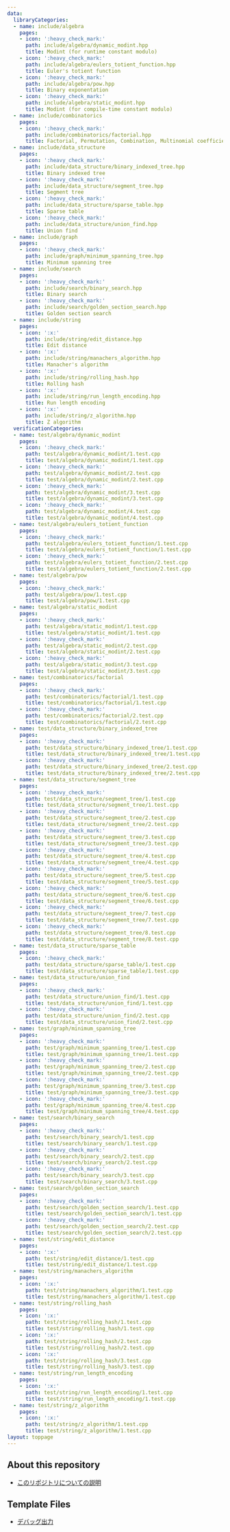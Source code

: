 ```yaml
---
data:
  libraryCategories:
  - name: include/algebra
    pages:
    - icon: ':heavy_check_mark:'
      path: include/algebra/dynamic_modint.hpp
      title: Modint (for runtime constant modulo)
    - icon: ':heavy_check_mark:'
      path: include/algebra/eulers_totient_function.hpp
      title: Euler's totient function
    - icon: ':heavy_check_mark:'
      path: include/algebra/pow.hpp
      title: Binary exponentation
    - icon: ':heavy_check_mark:'
      path: include/algebra/static_modint.hpp
      title: Modint (for compile-time constant modulo)
  - name: include/combinatorics
    pages:
    - icon: ':heavy_check_mark:'
      path: include/combinatorics/factorial.hpp
      title: Factorial, Permutation, Combination, Multinomial coefficient
  - name: include/data_structure
    pages:
    - icon: ':heavy_check_mark:'
      path: include/data_structure/binary_indexed_tree.hpp
      title: Binary indexed tree
    - icon: ':heavy_check_mark:'
      path: include/data_structure/segment_tree.hpp
      title: Segment tree
    - icon: ':heavy_check_mark:'
      path: include/data_structure/sparse_table.hpp
      title: Sparse table
    - icon: ':heavy_check_mark:'
      path: include/data_structure/union_find.hpp
      title: Union find
  - name: include/graph
    pages:
    - icon: ':heavy_check_mark:'
      path: include/graph/minimum_spanning_tree.hpp
      title: Minimum spanning tree
  - name: include/search
    pages:
    - icon: ':heavy_check_mark:'
      path: include/search/binary_search.hpp
      title: Binary search
    - icon: ':heavy_check_mark:'
      path: include/search/golden_section_search.hpp
      title: Golden section search
  - name: include/string
    pages:
    - icon: ':x:'
      path: include/string/edit_distance.hpp
      title: Edit distance
    - icon: ':x:'
      path: include/string/manachers_algorithm.hpp
      title: Manacher's algorithm
    - icon: ':x:'
      path: include/string/rolling_hash.hpp
      title: Rolling hash
    - icon: ':x:'
      path: include/string/run_length_encoding.hpp
      title: Run length encoding
    - icon: ':x:'
      path: include/string/z_algorithm.hpp
      title: Z algorithm
  verificationCategories:
  - name: test/algebra/dynamic_modint
    pages:
    - icon: ':heavy_check_mark:'
      path: test/algebra/dynamic_modint/1.test.cpp
      title: test/algebra/dynamic_modint/1.test.cpp
    - icon: ':heavy_check_mark:'
      path: test/algebra/dynamic_modint/2.test.cpp
      title: test/algebra/dynamic_modint/2.test.cpp
    - icon: ':heavy_check_mark:'
      path: test/algebra/dynamic_modint/3.test.cpp
      title: test/algebra/dynamic_modint/3.test.cpp
    - icon: ':heavy_check_mark:'
      path: test/algebra/dynamic_modint/4.test.cpp
      title: test/algebra/dynamic_modint/4.test.cpp
  - name: test/algebra/eulers_totient_function
    pages:
    - icon: ':heavy_check_mark:'
      path: test/algebra/eulers_totient_function/1.test.cpp
      title: test/algebra/eulers_totient_function/1.test.cpp
    - icon: ':heavy_check_mark:'
      path: test/algebra/eulers_totient_function/2.test.cpp
      title: test/algebra/eulers_totient_function/2.test.cpp
  - name: test/algebra/pow
    pages:
    - icon: ':heavy_check_mark:'
      path: test/algebra/pow/1.test.cpp
      title: test/algebra/pow/1.test.cpp
  - name: test/algebra/static_modint
    pages:
    - icon: ':heavy_check_mark:'
      path: test/algebra/static_modint/1.test.cpp
      title: test/algebra/static_modint/1.test.cpp
    - icon: ':heavy_check_mark:'
      path: test/algebra/static_modint/2.test.cpp
      title: test/algebra/static_modint/2.test.cpp
    - icon: ':heavy_check_mark:'
      path: test/algebra/static_modint/3.test.cpp
      title: test/algebra/static_modint/3.test.cpp
  - name: test/combinatorics/factorial
    pages:
    - icon: ':heavy_check_mark:'
      path: test/combinatorics/factorial/1.test.cpp
      title: test/combinatorics/factorial/1.test.cpp
    - icon: ':heavy_check_mark:'
      path: test/combinatorics/factorial/2.test.cpp
      title: test/combinatorics/factorial/2.test.cpp
  - name: test/data_structure/binary_indexed_tree
    pages:
    - icon: ':heavy_check_mark:'
      path: test/data_structure/binary_indexed_tree/1.test.cpp
      title: test/data_structure/binary_indexed_tree/1.test.cpp
    - icon: ':heavy_check_mark:'
      path: test/data_structure/binary_indexed_tree/2.test.cpp
      title: test/data_structure/binary_indexed_tree/2.test.cpp
  - name: test/data_structure/segment_tree
    pages:
    - icon: ':heavy_check_mark:'
      path: test/data_structure/segment_tree/1.test.cpp
      title: test/data_structure/segment_tree/1.test.cpp
    - icon: ':heavy_check_mark:'
      path: test/data_structure/segment_tree/2.test.cpp
      title: test/data_structure/segment_tree/2.test.cpp
    - icon: ':heavy_check_mark:'
      path: test/data_structure/segment_tree/3.test.cpp
      title: test/data_structure/segment_tree/3.test.cpp
    - icon: ':heavy_check_mark:'
      path: test/data_structure/segment_tree/4.test.cpp
      title: test/data_structure/segment_tree/4.test.cpp
    - icon: ':heavy_check_mark:'
      path: test/data_structure/segment_tree/5.test.cpp
      title: test/data_structure/segment_tree/5.test.cpp
    - icon: ':heavy_check_mark:'
      path: test/data_structure/segment_tree/6.test.cpp
      title: test/data_structure/segment_tree/6.test.cpp
    - icon: ':heavy_check_mark:'
      path: test/data_structure/segment_tree/7.test.cpp
      title: test/data_structure/segment_tree/7.test.cpp
    - icon: ':heavy_check_mark:'
      path: test/data_structure/segment_tree/8.test.cpp
      title: test/data_structure/segment_tree/8.test.cpp
  - name: test/data_structure/sparse_table
    pages:
    - icon: ':heavy_check_mark:'
      path: test/data_structure/sparse_table/1.test.cpp
      title: test/data_structure/sparse_table/1.test.cpp
  - name: test/data_structure/union_find
    pages:
    - icon: ':heavy_check_mark:'
      path: test/data_structure/union_find/1.test.cpp
      title: test/data_structure/union_find/1.test.cpp
    - icon: ':heavy_check_mark:'
      path: test/data_structure/union_find/2.test.cpp
      title: test/data_structure/union_find/2.test.cpp
  - name: test/graph/minimum_spanning_tree
    pages:
    - icon: ':heavy_check_mark:'
      path: test/graph/minimum_spanning_tree/1.test.cpp
      title: test/graph/minimum_spanning_tree/1.test.cpp
    - icon: ':heavy_check_mark:'
      path: test/graph/minimum_spanning_tree/2.test.cpp
      title: test/graph/minimum_spanning_tree/2.test.cpp
    - icon: ':heavy_check_mark:'
      path: test/graph/minimum_spanning_tree/3.test.cpp
      title: test/graph/minimum_spanning_tree/3.test.cpp
    - icon: ':heavy_check_mark:'
      path: test/graph/minimum_spanning_tree/4.test.cpp
      title: test/graph/minimum_spanning_tree/4.test.cpp
  - name: test/search/binary_search
    pages:
    - icon: ':heavy_check_mark:'
      path: test/search/binary_search/1.test.cpp
      title: test/search/binary_search/1.test.cpp
    - icon: ':heavy_check_mark:'
      path: test/search/binary_search/2.test.cpp
      title: test/search/binary_search/2.test.cpp
    - icon: ':heavy_check_mark:'
      path: test/search/binary_search/3.test.cpp
      title: test/search/binary_search/3.test.cpp
  - name: test/search/golden_section_search
    pages:
    - icon: ':heavy_check_mark:'
      path: test/search/golden_section_search/1.test.cpp
      title: test/search/golden_section_search/1.test.cpp
    - icon: ':heavy_check_mark:'
      path: test/search/golden_section_search/2.test.cpp
      title: test/search/golden_section_search/2.test.cpp
  - name: test/string/edit_distance
    pages:
    - icon: ':x:'
      path: test/string/edit_distance/1.test.cpp
      title: test/string/edit_distance/1.test.cpp
  - name: test/string/manachers_algorithm
    pages:
    - icon: ':x:'
      path: test/string/manachers_algorithm/1.test.cpp
      title: test/string/manachers_algorithm/1.test.cpp
  - name: test/string/rolling_hash
    pages:
    - icon: ':x:'
      path: test/string/rolling_hash/1.test.cpp
      title: test/string/rolling_hash/1.test.cpp
    - icon: ':x:'
      path: test/string/rolling_hash/2.test.cpp
      title: test/string/rolling_hash/2.test.cpp
    - icon: ':x:'
      path: test/string/rolling_hash/3.test.cpp
      title: test/string/rolling_hash/3.test.cpp
  - name: test/string/run_length_encoding
    pages:
    - icon: ':x:'
      path: test/string/run_length_encoding/1.test.cpp
      title: test/string/run_length_encoding/1.test.cpp
  - name: test/string/z_algorithm
    pages:
    - icon: ':x:'
      path: test/string/z_algorithm/1.test.cpp
      title: test/string/z_algorithm/1.test.cpp
layout: toppage
---
```

## About this repository

- [このリポジトリについての説明](https://naskya.github.io/cp-library/about)

## Template Files

- [デバッグ出力](https://naskya.github.io/cp-library/debug_print)
